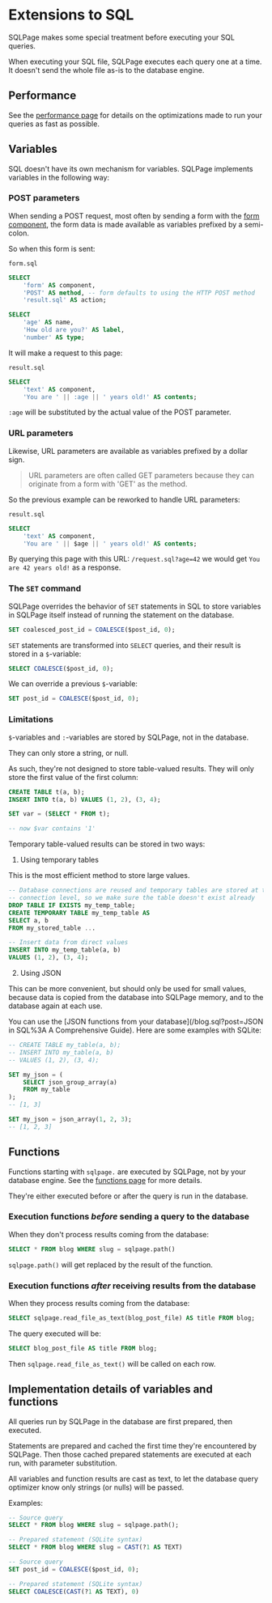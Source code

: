 # Extensions to SQL

SQLPage makes some special treatment before executing your SQL queries.

When executing your SQL file, SQLPage executes each query one at a time.
It doesn't send the whole file as-is to the database engine.

## Performance

See the [performance page](/performance.sql) for details on the optimizations
made to run your queries as fast as possible.

## Variables

SQL doesn't have its own mechanism for variables.
SQLPage implements variables in the following way:

### POST parameters

When sending a POST request, most often by sending a form with the
[form component](/component.sql?component=form), the form data is made
available as variables prefixed by a semi-colon.

So when this form is sent:

`form.sql`
```sql
SELECT
    'form' AS component,
    'POST' AS method, -- form defaults to using the HTTP POST method
    'result.sql' AS action;

SELECT
    'age' AS name,
    'How old are you?' AS label,
    'number' AS type;
```

It will make a request to this page:

`result.sql`
```sql
SELECT
    'text' AS component,
    'You are ' || :age || ' years old!' AS contents;
```

`:age` will be substituted by the actual value of the POST parameter.

### URL parameters

Likewise, URL parameters are available as variables prefixed by a dollar sign.

> URL parameters are often called GET parameters because they can originate
> from a form with 'GET' as the method.

So the previous example can be reworked to handle URL parameters:

`result.sql`
```sql
SELECT
    'text' AS component,
    'You are ' || $age || ' years old!' AS contents;
```

By querying this page with this URL: `/request.sql?age=42`
we would get `You are 42 years old!` as a response.

### The `SET` command

SQLPage overrides the behavior of `SET` statements in SQL to store variables in SQLPage itself instead of running the statement on the database. 

```sql
SET coalesced_post_id = COALESCE($post_id, 0);
```

`SET` statements are transformed into `SELECT` queries, and their result is stored in a `$`-variable:

```sql
SELECT COALESCE($post_id, 0);
```

We can override a previous `$`-variable:

```sql
SET post_id = COALESCE($post_id, 0);
```

### Limitations

`$`-variables and `:`-variables are stored by SQLPage, not in the database.

They can only store a string, or null.

As such, they're not designed to store table-valued results.
They will only store the first value of the first column:

```sql
CREATE TABLE t(a, b);
INSERT INTO t(a, b) VALUES (1, 2), (3, 4);

SET var = (SELECT * FROM t);

-- now $var contains '1'
```

Temporary table-valued results can be stored in two ways:

1. Using temporary tables

This is the most efficient method to store large values.
```sql
-- Database connections are reused and temporary tables are stored at the
-- connection level, so we make sure the table doesn't exist already
DROP TABLE IF EXISTS my_temp_table;
CREATE TEMPORARY TABLE my_temp_table AS
SELECT a, b
FROM my_stored_table ...

-- Insert data from direct values
INSERT INTO my_temp_table(a, b)
VALUES (1, 2), (3, 4);
```

2. Using JSON

This can be more convenient, but should only be used for small values, because data
is copied from the database into SQLPage memory, and to the database again at each use.

You can use the [JSON functions from your database](/blog.sql?post=JSON in SQL%3A A Comprehensive Guide).
Here are some examples with SQLite:
```sql
-- CREATE TABLE my_table(a, b);
-- INSERT INTO my_table(a, b)
-- VALUES (1, 2), (3, 4);

SET my_json = (
    SELECT json_group_array(a)
    FROM my_table
);
-- [1, 3]

SET my_json = json_array(1, 2, 3);
-- [1, 2, 3]
```

## Functions

Functions starting with `sqlpage.` are executed by SQLPage, not by your database engine.
See the [functions page](/functions.sql) for more details.

They're either executed before or after the query is run in the database.

### Execution functions *before* sending a query to the database

When they don't process results coming from the database:

```sql
SELECT * FROM blog WHERE slug = sqlpage.path()
```

`sqlpage.path()` will get replaced by the result of the function.

### Execution functions *after* receiving results from the database

When they process results coming from the database:

```sql
SELECT sqlpage.read_file_as_text(blog_post_file) AS title FROM blog;
```

The query executed will be:

```sql
SELECT blog_post_file AS title FROM blog;
```

Then `sqlpage.read_file_as_text()` will be called on each row.

## Implementation details of variables and functions

All queries run by SQLPage in the database are first prepared, then executed.

Statements are prepared and cached the first time they're encountered by SQLPage.
Then those cached prepared statements are executed at each run, with parameter substitution.

All variables and function results are cast as text, to let the
database query optimizer know only strings (or nulls) will be passed.

Examples:

```sql
-- Source query
SELECT * FROM blog WHERE slug = sqlpage.path();

-- Prepared statement (SQLite syntax)
SELECT * FROM blog WHERE slug = CAST(?1 AS TEXT)
```

```sql
-- Source query
SET post_id = COALESCE($post_id, 0);

-- Prepared statement (SQLite syntax)
SELECT COALESCE(CAST(?1 AS TEXT), 0)
```
